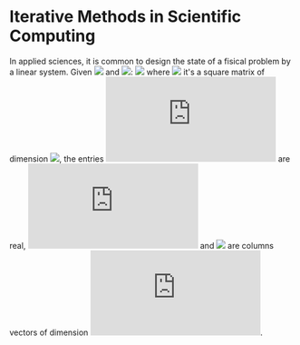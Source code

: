 # Iterative Methods in Scientific Computing
In applied sciences, it is common to design the state of a fisical problem by a linear system. Given ![](https://latex.codecogs.com/gif.latex?%5inlineCmathbf%7BA%7D) and ![](https://latex.codecogs.com/gif.latex?%5nlineCmathbf%7Bb%7D):
![](https://latex.codecogs.com/gif.latex?%5nlineCmathbf%7BA%7Dx%3D%5Cmathbf%7Bb%7D) 
where ![](https://latex.codecogs.com/gif.latex?%5nlineCmathbf%7BA%7D) it's a square matrix of dimension ![](https://latex.codecogs.com/gif.latex?n%5nlineCtimes%20n), the entries ![](https://latex.codecogs.com/gif.latex?a_%7Bij%7D) are real, ![](https://latex.codecogs.com/gif.latex?%5Cmathbf%7Bx%7D) and ![](https://latex.codecogs.com/gif.latex?%5nlineCmathbf%7Bb%7D) are columns vectors of dimension ![](https://latex.codecogs.com/gif.latex?n).
